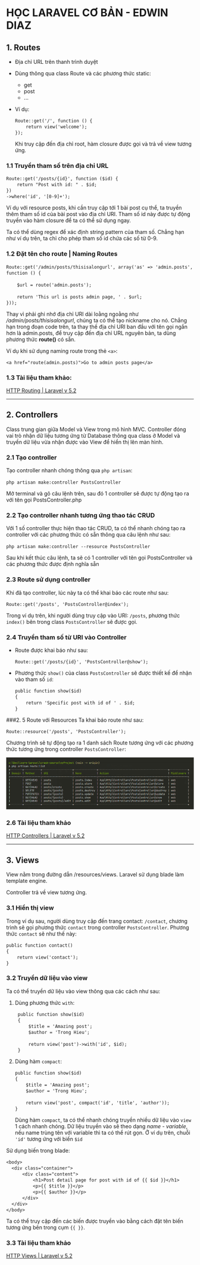 # HỌC LARAVEL CƠ BẢN - EDWIN DIAZ
## 1. Routes
* Địa chỉ URL trên thanh trình duyệt
* Dùng thông qua class Route và các phương thức static:
    * get
    * post 
    * ...
    
* Ví dụ:
    ```phpt
    Route::get('/', function () {
        return view('welcome');
    });
    ```
  Khi truy cập đến địa chỉ root, hàm closure được gọi và trả về view tương ứng.

### 1.1 Truyền tham số trên địa chỉ URL

```phpt
Route::get('/posts/{id}', function ($id) {
    return "Post with id: " . $id;
})
->where('id', '[0-9]+');
```
Ví dụ với resource posts, khi cần truy cập tới 1 bài post cụ thể, ta truyền thêm tham số id của bài post vào địa chỉ URI. Tham số id này được tự động truyền vào hàm closure để ta có thể sử dụng ngay.

Ta có thể dùng regex để xác định string pattern của tham số. Chẳng hạn như ví dụ trên, ta chỉ cho phép tham số id chứa các số từ 0-9.

### 1.2 Đặt tên cho route | Naming Routes
```phpt
Route::get('/admin/posts/thisisalongurl', array('as' => 'admin.posts',  function () {

    $url = route('admin.posts');

    return 'This url is posts admin page, ' . $url;
}));
```
Thay vì phải ghi nhớ địa chỉ URI dài loằng ngoằng như */admin/posts/thisisalongurl*, chúng ta có thể tạo nickname cho nó. Chẳng hạn trong đoạn code trên, ta thay thế địa chỉ URI ban đầu với tên gọi ngắn hơn là admin.posts, để truy cập đến địa chỉ URL nguyên bản, ta dùng phương thức **route()** có sẵn.

Ví dụ khi sử dụng naming route trong thẻ ```<a>```:
```phpt
<a href="route(admin.posts)">Go to admin posts page</a>
```

### 1.3 Tài liệu tham khảo:
[HTTP Routing | Laravel v 5.2](https://laravel.com/docs/5.2/routing)

<hr>

## 2. Controllers
Class trung gian giữa Model và View trong mô hình MVC. Controller đóng vai trò nhận dữ liệu tương ứng từ Database thông qua class ở Model và truyền dữ liệu vừa nhận được vào View để hiển thị lên màn hình.

### 2.1 Tạo controller
Tạo controller nhanh chóng thông qua ```php artisan```:

```php artisan make:controller PostsController```

Mở terminal và gõ câu lệnh trên, sau đó 1 controller sẽ được tự động tạo ra với tên gọi PostsController.php

### 2.2 Tạo controller nhanh tương ứng thao tác CRUD
Với 1 số controller thực hiện thao tác CRUD, ta có thể nhanh chóng tạo ra controller với các phương thức có sẵn thông qua câu lệnh như sau:

```php artisan make:controller --resource PostsController```

Sau khi kết thúc câu lệnh, ta sẽ có 1 controller với tên gọi PostsController và các phương thức được định nghĩa sẵn

### 2.3 Route sử dụng controller
Khi đã tạo controller, lúc này ta có thể khai báo các route như sau:

```phpt
Route::get('/posts', 'PostsController@index');
```

Trong ví dụ trên, khi người dùng truy cập vào URI: ```/posts```, phương thức ```index()``` bên trong class ```PostsController``` sẽ được gọi. 

### 2.4 Truyền tham số từ URI vào Controller
* Route được khai báo như sau:

  ```
  Route::get('/posts/{id}', 'PostsController@show');
  ```


* Phương thức ```show()``` của class ```PostsController``` sẽ được thiết kế để nhận vào tham số ```id```:
  ```phpt
  public function show($id)
  {
      return 'Specific post with id of ' . $id;
  }
  ```
  
###2. 5 Route với Resources
Ta khai báo route như sau:
```phpt
Route::resource('/posts', 'PostsController');
```
Chương trình sẽ tự động tạo ra 1 danh sách Route tương ứng với các phương thức tương ứng trong controller ```PostsController```:

![List of resource routes](md_assets/route_resource_list.PNG)

### 2.6 Tài liệu tham khảo
[HTTP Controllers | Laravel v 5.2](https://laravel.com/docs/5.2/controllers)

<hr>

## 3. Views
View nằm trong đường dẫn /resources/views. Laravel sử dụng blade làm template engine.

Controller trả về view tương ứng.

### 3.1 Hiển thị view
Trong ví dụ sau, người dùng truy cập đến trang contact: ```/contact```, chương trình sẽ gọi phương thức ```contact``` trong controller ```PostsController```. Phương thức ```contact``` sẽ như thế này:

```phpt
public function contact()
{
    return view('contact');
}
```

### 3.2 Truyền dữ liệu vào view
Ta có thể truyền dữ liệu vào view thông qua các cách như sau:
1. Dùng phương thức ```with```:
   ```phpt
    public function show($id)
    {
        $title = 'Amazing post';
        $author = 'Trong Hieu';

        return view('post')->with('id', $id);
    } 
   ```
2. Dùng hàm ```compact```:
    ```phpt
    public function show($id)
    {
        $title = 'Amazing post';
        $author = 'Trong Hieu';

        return view('post', compact('id', 'title', 'author'));
    }
    ```
   Dùng hàm ``compact``, ta có thể nhanh chóng truyền nhiều dữ liệu vào ```view``` 1 cách nhanh chóng. Dữ liệu truyền vào sẽ theo dạng *name - variable*, nếu name trùng tên với variable thì ta có thể rút gọn. Ở ví dụ trên, chuỗi ```'id'``` tương ứng với biến ```$id```
   
Sử dụng biến trong blade:
```phpt
<body>
  <div class="container">
      <div class="content">
          <h1>Post detail page for post with id of {{ $id }}</h1>
          <p>{{ $title }}</p>
          <p>{{ $author }}</p>
      </div>
  </div>
</body>
```
Ta có thể truy cập đến các biến được truyền vào bằng cách đặt tên biến tương ứng bên trong cụm ```{{ }}```.
### 3.3 Tài liệu tham khảo
[HTTP Views | Laravel v 5.2](https://laravel.com/docs/5.2/views)
